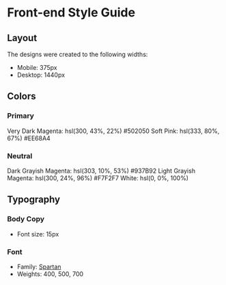 # Front-end Style Guide

## Layout

The designs were created to the following widths:

- Mobile: 375px
- Desktop: 1440px

## Colors

### Primary

Very Dark Magenta: hsl(300, 43%, 22%) #502050
Soft Pink: hsl(333, 80%, 67%) #EE68A4

### Neutral

Dark Grayish Magenta: hsl(303, 10%, 53%) #937B92
Light Grayish Magenta: hsl(300, 24%, 96%) #F7F2F7
White: hsl(0, 0%, 100%)

## Typography

### Body Copy

- Font size: 15px

### Font

- Family: [Spartan](https://fonts.google.com/specimen/Spartan)
- Weights: 400, 500, 700

